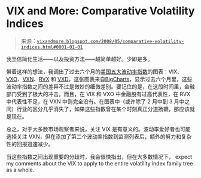 <!--yml

category: 未分类

date: 2024-05-18 18:35:29

-->

# VIX and More: Comparative Volatility Indices

> 来源：[`vixandmore.blogspot.com/2008/05/comparative-volatility-indices.html#0001-01-01`](http://vixandmore.blogspot.com/2008/05/comparative-volatility-indices.html#0001-01-01)

我坚信简化生活——以及投资方法——越简单越好。少即是多。

带着这样的想法，我调出了过去六个月的[美国五大波动率指数](http://vixandmore.blogspot.com/2007/03/meet-spikers_16.html)的图表：VIX、[VXO](http://vixandmore.blogspot.com/search/label/VXO)、[VXN](http://vixandmore.blogspot.com/search/label/VXN)、[RVX](http://vixandmore.blogspot.com/search/label/RVX) 和 [VXD](http://vixandmore.blogspot.com/search/label/VXD)。这张图表来自[BigCharts](http://bigcharts.marketwatch.com/)，显示过去六个月里，这些波动率指数之间的差异不过是微妙的细微差别。要记住的是，在这段时间里，金融部门受到了极大的冲击。而且，在 VIX 和 VXO 中金融股有过高代表性，在 RVX 中代表性不足，在 VXN 中则完全没有。在图表中（或许除了 2 月中到 3 月中之间）行业的区分几乎消失了，如果这些指数曾在某个时刻真正分道扬镳，那应该就是现在。

总之，对于大多数市场观察者来说，关注 VIX 是有意义的。波动率爱好者也可能选择关注 VXN，但在添加了第二个波动率指数到监测列表后，额外的努力和复杂性的回报迅速减少。

当这些指数之间出现重要的分歧时，我会很快指出，但在大多数情况下， expect my comments about the VIX to apply to the entire volatility index family tree as a whole.
